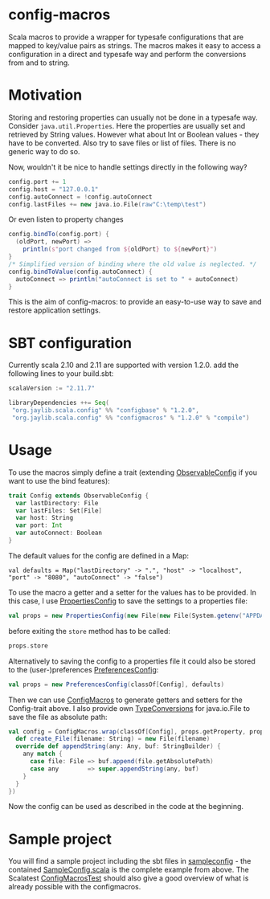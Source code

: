 config-macros
=============

Scala macros to provide a wrapper for typesafe configurations that are mapped to key/value pairs as strings. The macros makes it easy to access a configuration in a direct and typesafe way and perform the conversions from and to string.

Motivation
==========

Storing and restoring properties can usually not be done in a typesafe way. Consider `java.util.Properties`. Here the properties are usually set and retrieved by String values. However what about Int or Boolean values - they have to be converted. Also try to save files or list of files. There is no generic way to do so.

Now, wouldn't it be nice to handle settings directly in the following way?

```scala
config.port += 1
config.host = "127.0.0.1"
config.autoConnect = !config.autoConnect
config.lastFiles += new java.io.File(raw"C:\temp\test")
```

Or even listen to property changes

```scala
config.bindTo(config.port) {
  (oldPort, newPort) =>
    println(s"port changed from ${oldPort} to ${newPort}")
}
/* Simplified version of binding where the old value is neglected. */
config.bindToValue(config.autoConnect) {
  autoConnect => println("autoConnect is set to " + autoConnect)
}
```

This is the aim of config-macros: to provide an easy-to-use way to save and restore application settings.

SBT configuration
=================

Currently scala 2.10 and 2.11 are supported with version 1.2.0.
add the following lines to your build.sbt:

```scala
scalaVersion := "2.11.7"

libraryDependencies ++= Seq(
 "org.jaylib.scala.config" %% "configbase" % "1.2.0",
 "org.jaylib.scala.config" %% "configmacros" % "1.2.0" % "compile")
```


Usage
=====

To use the macros simply define a trait (extending [ObservableConfig](https://github.com/michael72/config-macros/blob/master/config/src/main/scala/org/jaylib/scala/config/ObservableConfig.scala) if you want to use the bind features):

```scala
trait Config extends ObservableConfig {
  var lastDirectory: File
  var lastFiles: Set[File]
  var host: String
  var port: Int
  var autoConnect: Boolean
}
```

The default values for the config are defined in a Map:

    val defaults = Map("lastDirectory" -> ".", "host" -> "localhost", "port" -> "8080", "autoConnect" -> "false")

To use the macro a getter and a setter for the values has to be provided. In this case, I use [PropertiesConfig](https://github.com/michael72/config-macros/blob/master/config/src/main/scala/org/jaylib/scala/config/properties/PropertiesConfig.scala) to save the settings to a properties file:
   
```scala
val props = new PropertiesConfig(new File(new File(System.getenv("APPDATA"), "MyProduct"), "MyApp.properties"), defaults)
```

before exiting the `store` method has to be called:

```scala
props.store
```
    
Alternatively to saving the config to a properties file it could also be stored to the (user-)preferences [PreferencesConfig](https://github.com/michael72/config-macros/blob/master/config/src/main/scala/org/jaylib/scala/config/preferences/PreferencesConfig.scala):

```scala
val props = new PreferencesConfig(classOf[Config], defaults)
```
Then we can use [ConfigMacros](https://github.com/michael72/config-macros/blob/master/macros/src/main/scala/org/jaylib/scala/config/macros/ConfigMacros.scala) to generate getters and setters for the Config-trait above. I also provide own [TypeConversions](https://github.com/michael72/config-macros/blob/master/config/src/main/scala/org/jaylib/scala/config/convert/TypeConversions.scala) for java.io.File to save the file as absolute path:

```scala
val config = ConfigMacros.wrap(classOf[Config], props.getProperty, props.setProperty, new TypeConversions {
  def create_File(filename: String) = new File(filename)
  override def appendString(any: Any, buf: StringBuilder) {
    any match {
      case file: File => buf.append(file.getAbsolutePath)
      case any        => super.appendString(any, buf)
    }
  }
})
```

Now the config can be used as described in the code at the beginning.

Sample project
==============

You will find a sample project including the sbt files in [sampleconfig](https://github.com/michael72/config-macros/blob/master/sampleconfig) - the contained [SampleConfig.scala](https://github.com/michael72/config-macros/blob/master/sampleconfig/src/main/scala/org/jaylib/scala/config/macros/SampleConfig.scala) is the complete example from above. 
The Scalatest [ConfigMacrosTest](https://github.com/michael72/config-macros/blob/master/macrotests/src/test/scala/org/jaylib/scala/config/macros/ConfigMacrosTest.scala) should also give a good overview of what is already possible with the configmacros.
